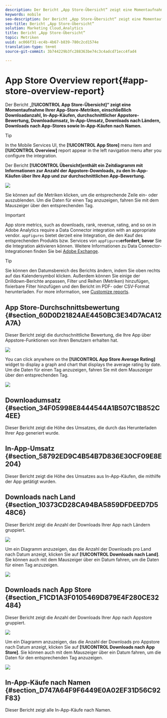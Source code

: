 ```yaml
---
description: Der Bericht „App Store-Übersicht“ zeigt eine Momentaufnahme Ihrer App Store-Metriken, einschließlich der Anzahl der Downloads, der In-App-Käufe, der durchschnittlichen App Store-Bewertung, des Downloadumsatzes, des In-App-Umsatzes, der Downloads nach Ländern, der Downloads nach App Stores und der In-App-Käufe nach Namen.
keywords: mobile
seo-description: Der Bericht „App Store-Übersicht“ zeigt eine Momentaufnahme Ihrer App Store-Metriken, einschließlich der Anzahl der Downloads, der In-App-Käufe, der durchschnittlichen App Store-Bewertung, des Downloadumsatzes, des In-App-Umsatzes, der Downloads nach Ländern, der Downloads nach App Stores und der In-App-Käufe nach Namen.
seo-title: Bericht „App Store-Übersicht“
solution: Marketing Cloud,Analytics
title: Bericht „App Store-Übersicht“
topic: Metriken
uuid: ac066f31-ec4b-4b67-b839-780c2cd1574e
translation-type: tm+mt
source-git-commit: 3b744229b3fc288363be74c3c4adcd71ecc4fad4

---
```



# App Store Overview report{#app-store-overview-report}

Der Bericht „**[!UICONTROL App Store-Übersicht]“ zeigt eine Momentaufnahme Ihrer App-Store-Metriken, einschließlich Downloadanzahl, In-App-Käufen, durchschnittlicher Appstore-Bewertung, Downloadumsatz, In-App-Umsatz, Downloads nach Ländern, Downloads nach App-Stores sowie In-App-Käufen nach Namen.**

>[!TIP]
>
>In the Mobile Services UI, the **[!UICONTROL App Store]** menu item and **[!UICONTROL Overview]** report appear in the left navigation menu after you configure the integration.

Der Bericht **[!UICONTROL Übersicht]enthält ein Zeitdiagramm mit Informationen zur Anzahl der Appstore-Downloads, zu den In-App-Käufen über Ihre App und zur durchschnittlichen App-Bewertung.**

![](assets/app_store_metrics.png)

Sie können auf die Metriken klicken, um die entsprechende Zeile ein- oder auszublenden. Um die Daten für einen Tag anzuzeigen, fahren Sie mit dem Mauszeiger über den entsprechenden Tag.

>[!IMPORTANT]
>
>App store metrics, such as downloads, rank, revenue, rating, and so on in Adobe Analytics require a Data Connector integration with an appropriate vendor. `appFigures` bietet derzeit eine Integration, die den Kauf des entsprechenden Produkts bzw. Services von `appFigures`**erfordert, bevor** Sie die Integration aktivieren können. Weitere Informationen zu Data Connector-Integrationen finden Sie bei [Adobe Exchange](https://www.adobeexchange.com/experiencecloud.html).

>[!TIP]
>
>Sie können den Datumsbereich des Berichts ändern, indem Sie oben rechts auf das Kalendersymbol klicken. Außerdem können Sie einige der Drilldown-Berichte anpassen, Filter und Reihen (Metriken) hinzufügen, fixierbare Filter hinzufügen und den Bericht im PDF- oder CSV-Format herunterladen. For more information, see [Customize reports](/help/using/usage/reports-customize/reports-customize.md).

## App Store-Durchschnittsbewertung {#section_60D0D21824AE4450BC3E34D7ACA12A7A}

Dieser Bericht zeigt die durchschnittliche Bewertung, die Ihre App über Appstore-Funktionen von ihren Benutzern erhalten hat.

![](assets/app_store_rating.png)

You can click anywhere on the **[!UICONTROL App Store Average Rating]** widget to display a graph and chart that displays the average rating by date. Um die Daten für einen Tag anzuzeigen, fahren Sie mit dem Mauszeiger über den entsprechenden Tag.

![](assets/app_store_downloads_detail.png)

## Downloadumsatz {#section_34F05998E8444544A1B507C1B852C4EE}

Dieser Bericht zeigt die Höhe des Umsatzes, die durch das Herunterladen Ihrer App generiert wurde.

## In-App-Umsatz {#section_58792ED9C4B54B7D836E30CF09E8E204}

Dieser Bericht zeigt die Höhe des Umsatzes aus In-App-Käufen, die mithilfe der App getätigt wurden.

## Downloads nach Land {#section_10373CD28CA94BA5859DFDEED7D548C6}

Dieser Bericht zeigt die Anzahl der Downloads Ihrer App nach Ländern gruppiert.

![](assets/country.png)

Um ein Diagramm anzuzeigen, das die Anzahl der Downloads pro Land nach Datum anzeigt, klicken Sie auf **[!UICONTROL Downloads nach Land]**. Sie können auch mit dem Mauszeiger über ein Datum fahren, um die Daten für einen Tag anzuzeigen.

![](assets/downloads_by_country.png)

## Downloads nach App Store {#section_F1CD1A3F0105469D879E4F280CE32484}

Dieser Bericht zeigt die Anzahl der Downloads Ihrer App nach Appstore gruppiert.

![](assets/app_store.png)

Um ein Diagramm anzuzeigen, das die Anzahl der Downloads pro Appstore nach Datum anzeigt, klicken Sie auf **[!UICONTROL Downloads nach App Store]**. Sie können auch mit dem Mauszeiger über ein Datum fahren, um die Daten für den entsprechenden Tag anzuzeigen.

![](assets/app_store_downloads_detail.png)

## In-App-Käufe nach Namen {#section_D747A64F9F6449E0A02EF31D56C92F83}

Dieser Bericht zeigt alle In-App-Käufe nach Namen.
